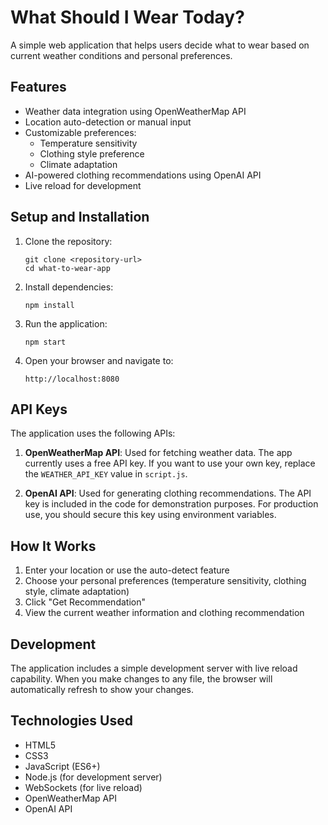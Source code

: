 # What Should I Wear Today?

A simple web application that helps users decide what to wear based on current weather conditions and personal preferences.

## Features

- Weather data integration using OpenWeatherMap API
- Location auto-detection or manual input
- Customizable preferences:
  - Temperature sensitivity
  - Clothing style preference
  - Climate adaptation
- AI-powered clothing recommendations using OpenAI API
- Live reload for development

## Setup and Installation

1. Clone the repository:
   ```
   git clone <repository-url>
   cd what-to-wear-app
   ```

2. Install dependencies:
   ```
   npm install
   ```

3. Run the application:
   ```
   npm start
   ```

4. Open your browser and navigate to:
   ```
   http://localhost:8080
   ```

## API Keys

The application uses the following APIs:

1. **OpenWeatherMap API**: Used for fetching weather data. The app currently uses a free API key. If you want to use your own key, replace the `WEATHER_API_KEY` value in `script.js`.

2. **OpenAI API**: Used for generating clothing recommendations. The API key is included in the code for demonstration purposes. For production use, you should secure this key using environment variables.

## How It Works

1. Enter your location or use the auto-detect feature
2. Choose your personal preferences (temperature sensitivity, clothing style, climate adaptation)
3. Click "Get Recommendation"
4. View the current weather information and clothing recommendation

## Development

The application includes a simple development server with live reload capability. When you make changes to any file, the browser will automatically refresh to show your changes.

## Technologies Used

- HTML5
- CSS3
- JavaScript (ES6+)
- Node.js (for development server)
- WebSockets (for live reload)
- OpenWeatherMap API
- OpenAI API 